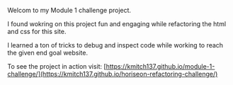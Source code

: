 Welcom to my Module 1 challenge project. 

I found wokring on this project fun and engaging while refactoring the html and css for this site.

I learned a ton of tricks to debug and inspect code while working to reach the given end goal website.

To see the project in action visit:  [https://kmitch137.github.io/module-1-challenge/](https://kmitch137.github.io/horiseon-refactoring-challenge/)



